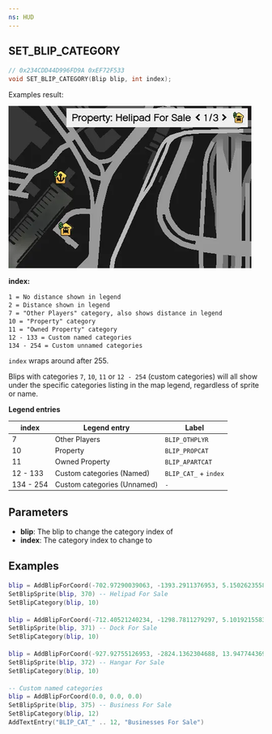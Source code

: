 ```yaml
---
ns: HUD
---
```

## SET_BLIP_CATEGORY

```c
// 0x234CDD44D996FD9A 0xEF72F533
void SET_BLIP_CATEGORY(Blip blip, int index);
```

Examples result:

![](./SetBlipCategory/3ralFxl.webp)


**index:**
```
1 = No distance shown in legend
2 = Distance shown in legend
7 = "Other Players" category, also shows distance in legend
10 = "Property" category
11 = "Owned Property" category
12 - 133 = Custom named categories
134 - 254 = Custom unnamed categories
```
`index` wraps around after 255.

Blips with categories `7`, `10`, `11` or `12 - 254` (custom categories) will all show under the specific categories listing in the map legend, regardless of sprite or name.


**Legend entries**

| index | Legend entry | Label |
| --- | --- | --- |
| 7 | Other Players | `BLIP_OTHPLYR` |
| 10 | Property | `BLIP_PROPCAT` |
| 11 | Owned Property | `BLIP_APARTCAT` |
| 12 - 133 | Custom categories (Named) | `BLIP_CAT_` + `index` |
| 134 - 254 | Custom categories (Unnamed) | `-` |


## Parameters
* **blip**: The blip to change the category index of
* **index**: The category index to change to

## Examples
```lua
blip = AddBlipForCoord(-702.97290039063, -1393.2911376953, 5.1502623558044)
SetBlipSprite(blip, 370) -- Helipad For Sale
SetBlipCategory(blip, 10)

blip = AddBlipForCoord(-712.40521240234, -1298.7811279297, 5.1019215583801)
SetBlipSprite(blip, 371) -- Dock For Sale
SetBlipCategory(blip, 10)

blip = AddBlipForCoord(-927.92755126953, -2824.1362304688, 13.947744369507)
SetBlipSprite(blip, 372) -- Hangar For Sale
SetBlipCategory(blip, 10)

-- Custom named categories
blip = AddBlipForCoord(0.0, 0.0, 0.0)
SetBlipSprite(blip, 375) -- Business For Sale
SetBlipCategory(blip, 12)
AddTextEntry("BLIP_CAT_" .. 12, "Businesses For Sale")
```
